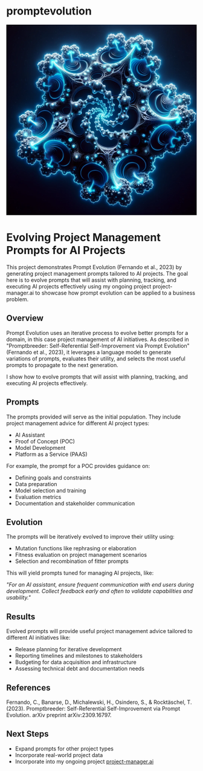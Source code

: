 # promptevolution
![Prompt Evolution](promptevolution.png)

# Evolving Project Management Prompts for AI Projects

This project demonstrates Prompt Evolution (Fernando et al., 2023) by generating project management prompts tailored to AI projects. The goal here is to evolve prompts that will assist with planning, tracking, and executing AI projects effectively using my ongoing project project-manager.ai to showcase how prompt evolution can be applied to a business problem.

## Overview

Prompt Evolution uses an iterative process to evolve better prompts for a domain, in this case project management of AI initiatives. As described in "Promptbreeder: Self-Referential Self-Improvement via Prompt Evolution" (Fernando et al., 2023), it leverages a language model to generate variations of prompts, evaluates their utility, and selects the most useful prompts to propagate to the next generation.

I show how to evolve prompts that will assist with planning, tracking, and executing AI projects effectively. 

## Prompts

The prompts provided will serve as the initial population. They include project management advice for different AI project types:

- AI Assistant
- Proof of Concept (POC)
- Model Development
- Platform as a Service (PAAS)

For example, the prompt for a POC provides guidance on:

- Defining goals and constraints
- Data preparation 
- Model selection and training
- Evaluation metrics
- Documentation and stakeholder communication

## Evolution 

The prompts will be iteratively evolved to improve their utility using:

- Mutation functions like rephrasing or elaboration
- Fitness evaluation on project management scenarios
- Selection and recombination of fitter prompts

This will yield prompts tuned for managing AI projects, like:

*"For an AI assistant, ensure frequent communication with end users during development. Collect feedback early and often to validate capabilities and usability."*

## Results

Evolved prompts will provide useful project management advice tailored to different AI initiatives like:

- Release planning for iterative development 
- Reporting timelines and milestones to stakeholders
- Budgeting for data acquisition and infrastructure
- Assessing technical debt and documentation needs

## References

Fernando, C., Banarse, D., Michalewski, H., Osindero, S., & Rocktäschel, T. (2023). Promptbreeder: Self-Referential Self-Improvement via Prompt Evolution. arXiv preprint arXiv:2309.16797.

## Next Steps

- Expand prompts for other project types  
- Incorporate real-world project data
- Incorporate into my ongoing project <a href="https://project-manager.ai" target="_blank">project-manager.ai</a>